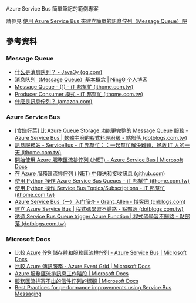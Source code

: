 Azure Service Bus 簡單筆記的範例專案

請參見 [使用 Azure Service Bus 來建立簡單的訊息佇列（Message Queue）吧](https://igouist.github.io/post/2022/08/azure-service-bus/)

## 參考資料

### Message Queue

- [什么是消息队列？ - Java3y (qq.com)](https://mp.weixin.qq.com/s?__biz=MzI4Njg5MDA5NA==&mid=2247485080&idx=1&sn=f223feb9256727bde4387d918519766b)
- [消息队列（Message Queue）基本概念 | NingG 个人博客](http://ningg.top/message-queue-intro/)
- [Message Queue - (1) - iT 邦幫忙 (ithome.com.tw)](https://ithelp.ithome.com.tw/articles/10238631)
- [Producer Consumer 模式 - iT 邦幫忙 (ithome.com.tw)](https://ithelp.ithome.com.tw/articles/10209296)
- [什麼是訊息佇列？ (amazon.com)](https://aws.amazon.com/tw/message-queue/)

### Azure Service Bus

- [[食譜好菜] 比 Azure Queue Storage 功能更完整的 Message Queue 服務 - Azure Service Bus | 軟體主廚的程式料理廚房 - 點部落 (dotblogs.com.tw)](https://www.dotblogs.com.tw/supershowwei/2022/02/13/221639)
- [訊息服務站 - ServiceBus - iT 邦幫忙：：一起幫忙解決難題，拯救 IT 人的一天 (ithome.com.tw)](https://ithelp.ithome.com.tw/articles/10240878)
- [開始使用 Azure 服務匯流排佇列 (.NET) - Azure Service Bus | Microsoft Docs](https://docs.microsoft.com/zh-tw/azure/service-bus-messaging/service-bus-dotnet-get-started-with-queues)
- [在 Azure 服務匯流排佇列 (.NET) 中傳送和接收訊息 (github.com)](https://github.com/MicrosoftDocs/azure-docs.zh-tw/blob/master/articles/service-bus-messaging/service-bus-dotnet-get-started-with-queues.md)
- [使用 Python 操作 Azure Service Bus Queues - iT 邦幫忙 (ithome.com.tw)](https://ithelp.ithome.com.tw/articles/10161086)
- [使用 Python 操作 Service Bus Topics/Subscriptions - iT 邦幫忙 (ithome.com.tw)](https://ithelp.ithome.com.tw/articles/10161209)
- [Azure Service Bus（一）入门简介 - Grant_Allen - 博客园 (cnblogs.com)](https://www.cnblogs.com/AllenMaster/p/14000933.html)
- [建立 Azure Service Bus | 程式碼學習不歸路 - 點部落 (dotblogs.com.tw)](https://dotblogs.com.tw/AceLee/2019/07/18/195448)
- [透過 Service Bus Queue trigger Azure Function | 程式碼學習不歸路 - 點部落 (dotblogs.com.tw)](https://dotblogs.com.tw/AceLee/2019/07/18/205733)

### Microsoft Docs

- [比較 Azure 佇列儲存體和服務匯流排佇列 - Azure Service Bus | Microsoft Docs](https://docs.microsoft.com/zh-tw/azure/service-bus-messaging/service-bus-azure-and-service-bus-queues-compared-contrasted)
- [比較 Azure 傳訊服務 - Azure Event Grid | Microsoft Docs](https://docs.microsoft.com/zh-tw/azure/event-grid/compare-messaging-services)
- [Azure 服務匯流排訊息工作階段 | Microsoft Docs](https://docs.microsoft.com/zh-tw/azure/service-bus-messaging/message-sessions#session-features)
- [服務匯流排寄不出的信件佇列的概觀 | Microsoft Docs](https://docs.microsoft.com/zh-tw/azure/service-bus-messaging/service-bus-dead-letter-queues#maximum-delivery-count)
- [Best Practices for performance improvements using Service Bus Messaging](https://docs.microsoft.com/en-us/azure/service-bus-messaging/service-bus-performance-improvements?tabs=net-standard-sdk-2#reusing-factories-and-clients)
